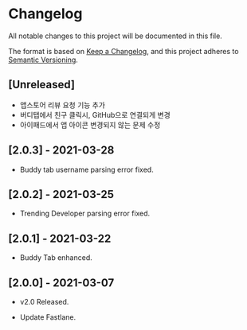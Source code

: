 # Changelog

All notable changes to this project will be documented in this file.

The format is based on [Keep a Changelog](https://keepachangelog.com/en/1.0.0/),
and this project adheres to [Semantic Versioning](https://semver.org/spec/v2.0.0.html).

## [Unreleased]

- 앱스토어 리뷰 요청 기능 추가
- 버디탭에서 친구 클릭시, GitHub으로 연결되게 변경
- 아이패드에서 앱 아이콘 변경되지 않는 문제 수정

## [2.0.3] - 2021-03-28

- Buddy tab username parsing error fixed.

## [2.0.2] - 2021-03-25

- Trending Developer parsing error fixed.

## [2.0.1] - 2021-03-22

- Buddy Tab enhanced.

## [2.0.0] - 2021-03-07

- v2.0 Released.

- Update Fastlane.
